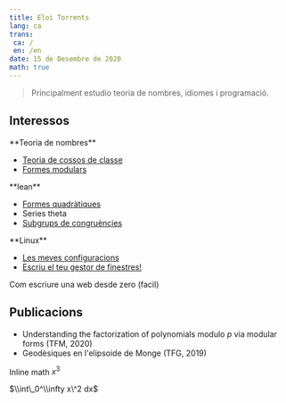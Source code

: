 ```yaml
---
title: Eloi Torrents
lang: ca
trans:
 ca: /
 en: /en
date: 15 de Desembre de 2020
math: true
---
```

> Principalment estudio teoria de nombres, idiomes i programació.

## Interessos

<div class="square-group">
<div>
**Teoria de nombres**

- [Teoria de cossos de classe](teoria_de_nombres/teoria_de_cossos_de_classe)
- [Formes modulars](formes_modulars.html)
</div>
<div>
**lean**

- [Formes quadràtiques](lean/formes_quadratiques.html)
- Series theta
- [Subgrups de congruències](https://github.com/Eloitor/Modular-forms-in-Lean/tree/master/src/CongruenceSubgroups)
</div>
<div>
**Linux**

- [Les meves configuracions](https://github.com/Eloitor/dotfiles)
- [Escriu el teu gestor de finestres!](linux/gestor_de_finestres)
</div>
</div>

Com escriure una web desde zero (facil)

## Publicacions

- Understanding the factorization of polynomials modulo $p$ via modular forms (TFM, 2020)
- Geodèsiques en l'elipsoide de Monge (TFG, 2019)

Inline math $x^3$

$\\int\_0^\\infty x\^2 dx$

<!-- ## Links interessants

Explicació de productes tensorials: -->

